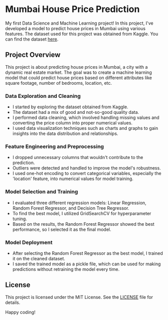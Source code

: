 # Mumbai House Price Prediction

My first Data Science and Machine Learning project! In this project, I've developed a model to predict house prices in Mumbai using various features. The dataset used for this project was obtained from Kaggle. You can find the dataset [here](https://www.kaggle.com/datasets/karanchinchpure/house-price-predict-in-mumbai-city).

## Project Overview

This project is about predicting house prices in Mumbai, a city with a dynamic real estate market. The goal was to create a machine learning model that could predict house prices based on different attributes like square footage, number of bedrooms, location, etc.

### Data Exploration and Cleaning

- I started by exploring the dataset obtained from Kaggle.
- The dataset had a mix of good and not-so-good quality data.
- I performed data cleaning, which involved handling missing values and converting the price column into proper numerical values.
- I used data visualization techniques such as charts and graphs to gain insights into the data distribution and relationships.

### Feature Engineering and Preprocessing

- I dropped unnecessary columns that wouldn't contribute to the prediction.
- Outliers were detected and handled to improve the model's robustness.
- I used one-hot encoding to convert categorical variables, especially the 'location' feature, into numerical values for model training.

### Model Selection and Training

- I evaluated three different regression models: Linear Regression, Random Forest Regressor, and Decision Tree Regressor.
- To find the best model, I utilized GridSearchCV for hyperparameter tuning.
- Based on the results, the Random Forest Regressor showed the best performance, so I selected it as the final model.

### Model Deployment

- After selecting the Random Forest Regressor as the best model, I trained it on the cleaned dataset.
- I saved the trained model as a pickle file, which can be used for making predictions without retraining the model every time.


## License

This project is licensed under the MIT License. See the [LICENSE](LICENSE) file for details.


Happy coding!

 
